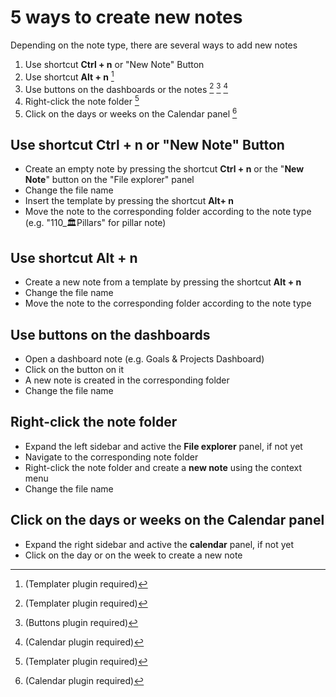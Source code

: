 # 5 ways to create new notes

Depending on the note type, there are several ways to add new notes

1. Use shortcut **Ctrl + n** or "New Note" Button
2. Use shortcut **Alt + n** [^1]
3. Use buttons on the dashboards or the notes [^1] [^2] [^3]
4. Right-click the note folder [^1]
5. Click on the days or weeks on the Calendar panel [^3]


[^1]: (Templater plugin required)
[^2]: (Buttons plugin required)
[^3]:  (Calendar plugin required)

## Use shortcut **Ctrl + n** or "New Note" Button

- Create an empty note by pressing the shortcut **Ctrl + n** or the "**New Note**" button on the "File explorer" panel
- Change the file name
- Insert the template by pressing the shortcut **Alt+ n** 
- Move the note to the corresponding folder according to the note type (e.g. "110_🏛Pillars" for pillar note)

## Use shortcut **Alt + n** 

- Create a new note from a template by pressing the shortcut **Alt + n** 
- Change the file name
- Move the note to the corresponding folder according to the note type

## Use buttons on the dashboards
- Open a dashboard note (e.g. Goals & Projects Dashboard)
- Click on the button on it
- A new note is created in the corresponding folder
- Change the file name

## Right-click the note folder

- Expand the left sidebar and active the **File explorer** panel, if not yet
- Navigate to the corresponding note folder  
- Right-click the note folder and create a **new note** using the context menu
- Change the file name

## Click on the days or weeks on the Calendar panel

- Expand the right sidebar and active the **calendar** panel, if not yet
- Click on the day or on the week to create a new note


